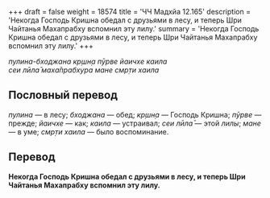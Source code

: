 +++
draft = false
weight = 18574
title = 'ЧЧ Мадхйа 12.165'
description = 'Некогда Господь Кришна обедал с друзьями в лесу, и теперь Шри Чайтанья Махапрабху вспомнил эту лилу.'
summary = 'Некогда Господь Кришна обедал с друзьями в лесу, и теперь Шри Чайтанья Махапрабху вспомнил эту лилу.'
+++

_пулина-бходжана кр̣шн̣а пӯрве йаичхе каила  
сеи лӣла̄ маха̄прабхура мане смр̣ти хаила_

## Пословный перевод

_пулина_ — в лесу; _бходжана_ — обед; _кр̣шн̣а_ — Господь Кришна; _пӯрве_ — прежде; _йаичхе_ — как; _каила_ — устраивал; _сеи_ _лӣла̄_ — этой _лилы_; _мане_ — в уме; _смр̣ти_ _хаила_ — было воспоминание.

## Перевод

**Некогда Господь Кришна обедал с друзьями в лесу, и теперь Шри Чайтанья Махапрабху вспомнил эту лилу.**
